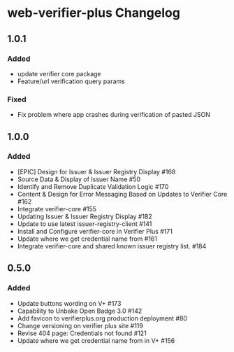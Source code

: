 # web-verifier-plus Changelog

## 1.0.1 
### Added
- update verifier core package
- Feature/url verification query params
### Fixed
- Fix problem where app crashes during verification of pasted JSON


## 1.0.0 
### Added
- [EPIC] Design for Issuer & Issuer Registry Display #168
- Source Data & Display of Issuer Name #50
- Identify and Remove Duplicate Validation Logic #170
- Content & Design for Error Messaging Based on Updates to Verifier Core #162
- Integrate verifier-core #155
- Updating Issuer & Issuer Registry Display #182
- Update to use latest issuer-registry-client #141
- Install and Configure verifier-core in Verifier Plus #171
- Update where we get credential name from #161
- Integrate verifier-core and shared known issuer registry list. #184

## 0.5.0 
### Added
- Update buttons wording on V+ #173
- Capability to Unbake Open Badge 3.0 #142
- Add favicon to verifierplus.org production deployment #80
- Change versioning on verifier plus site #119
- Revise 404 page: Credentials not found #121
- Update where we get credential name from in V+ #156